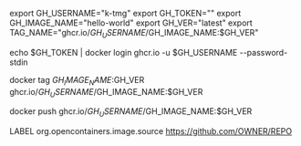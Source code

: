 export GH_USERNAME="k-tmg"
export GH_TOKEN=""
export GH_IMAGE_NAME="hello-world"
export GH_VER="latest"
export TAG_NAME="ghcr.io/$GH_USERNAME/$GH_IMAGE_NAME:$GH_VER"

echo $GH_TOKEN | docker login ghcr.io -u $GH_USERNAME --password-stdin

docker tag $GH_IMAGE_NAME:$GH_VER ghcr.io/$GH_USERNAME/$GH_IMAGE_NAME:$GH_VER

docker push ghcr.io/$GH_USERNAME/$GH_IMAGE_NAME:$GH_VER

LABEL org.opencontainers.image.source https://github.com/OWNER/REPO